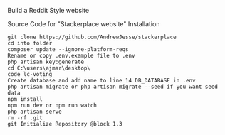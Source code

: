Build a Reddit Style website

Source Code for "Stackerplace website"
Installation

    git clone https://github.com/AndrewJesse/stackerplace
    cd into folder
    composer update --ignore-platform-reqs
    Rename or copy .env.example file to .env
    php artisan key:generate
    cd C:\users\ajmar\desktop\
    code lc-voting
    Create database and add name to line 14 DB_DATABASE in .env
    php artisan migrate or php artisan migrate --seed if you want seed data
    npm install
    npm run dev or npm run watch
    php artisan serve
    rm -rf .git
    git Initialize Repository @block 1.3
